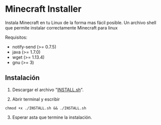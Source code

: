 Minecraft Installer
===================

Instala Minecraft en tu Linux de la forma mas fácil posible. Un archivo shell que permite instalar correctamente Minecraft para linux

Requisitos:
 - notify-send (>= 0.7.5)
 - java (>= 1.7.0)
 - wget (>= 1.13.4)
 - gnu (>= 3)

Instalación
-----------

1) Descargar el archivo "[INSTALL.sh](https://raw.github.com/alfa30/Minecraft-Installer/master/INSTALL.sh)".

2) Abrir terminal y escribir
```
chmod +x ./INSTALL.sh && ./INSTALL.sh
```
3) Esperar asta que termine la instalación.







